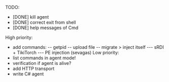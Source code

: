 TODO:
   - [DONE] kill agent
   - [DONE] correct exit from shell
   - [DONE] help messages of Cmd 
 
  High priority:
   - add commands:
        -- getpid
        -- upload file
        -- migrate > inject itself
            --- sRDI + TikiTorch
            --- PE injection (sevagas)
  Low priority:
   - list commands in agent mode!
   - verification if agent is alive?
   - add HTTP transport
   - write C# agent
